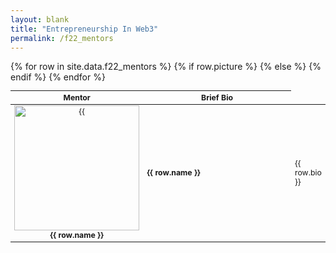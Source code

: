```yaml
---
layout: blank
title: "Entrepreneurship In Web3"
permalink: /f22_mentors
---
```


<table style="table-layout: fixed; font-size: 88%">
  <thead>
      <th style="width: 30%;"> Mentor </th>
      <th style="width: 70%;"> Brief Bio </th>
  </thead>
  <tbody>
    {% for row in site.data.f22_mentors %}
      <tr>
        {% if row.picture %}
          <td style="text-align:center"><img style="object-fit:cover" width=200 height=200 src="{{site.baseurl}}/assets/mentors/{{ row.picture }}" alt={{ row.name }}> 
          <br>
          <b>{{ row.name }}</b> </td>
        {% else %} 
          <td> <b>{{ row.name }}</b> </td>      
        {% endif %}
        <td> {{ row.bio }} </td>
      </tr>
    {% endfor %}
  </tbody>
</table>
